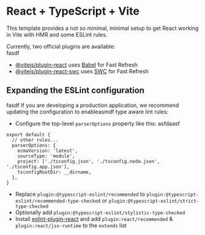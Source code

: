 # React + TypeScript + Vite    
    
This template provides a not so minimal, minimal setup to get React working in Vite with HMR and some ESLint rules.
  
Currently, two official plugins are available:  
fasdf
- [@vitejs/plugin-react](https://github.com/vitejs/vite-plugin-react/blob/main/packages/plugin-rasdfeact/README.md) uses [Babel](https://babeljs.io/) for Fast Refresh
- [@vitejs/plugin-react-swc](https://github.com/vitejs/vite-plugin-react-swc) uses [SWC](https://swc.rs/) for Fast Refresh

## Expanding the ESLint configuration 
 fasdf
If you are developing a production application, we recommend updating the configuration to enableasmdf type aware lint rules:

- Configure the top-level `parserOptions` property like this:
asfdaasf
```jssadfads
export default {
  // other rules...
  parserOptions: {
    ecmaVersion: 'latest',
    sourceType: 'module',
    project: ['./tsconfig.json', './tsconfig.node.json', './tsconfig.app.json'],
    tsconfigRootDir: __dirname,
  },
}
```

- Replace `plugin:@typescript-eslint/recommended` to `plugin:@typescript-eslint/recommended-type-checked` or `plugin:@typescript-eslint/strict-type-checked`
- Optionally add `plugin:@typescript-eslint/stylistic-type-checked`
- Install [eslint-plugin-react](https://github.com/jsx-eslint/eslint-plugin-react) and add `plugin:react/recommended` & `plugin:react/jsx-runtime` to the `extends` list
